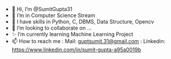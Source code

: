 - 👋 Hi, I’m @SumitGupta31
- 👀 I’m in Computer Science Stream
- 🌱 I have skills in Python, C, DBMS, Data Structure, Opencv
- 💞️ I’m looking to collaborate on ...
- ✨ I’m currently learning Machine Learning Project
- 📫  How to reach me : Mail: guptsumit.31@gmail.com : Linkedin: https://www.linkedin.com/in/sumit-gupta-a95a0019b
<!---
SumitGupta31/SumitGupta31 is a ✨ special ✨ repository because its `README.md` (this file) appears on your GitHub profile.
You can click the Preview link to take a look at your changes.
--->
